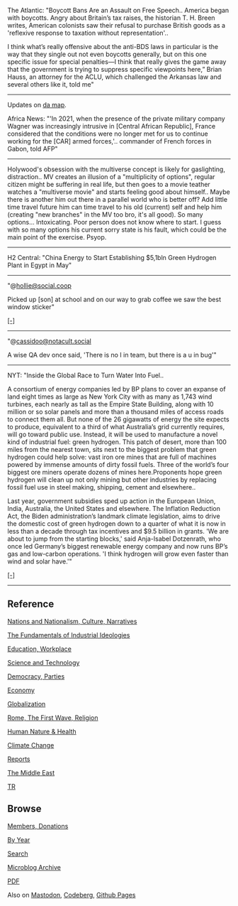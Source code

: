 
The Atlantic: "Boycott Bans Are an Assault on Free Speech.. America
began with boycotts. Angry about Britain’s tax raises, the historian
T. H. Breen writes, American colonists saw their refusal to purchase
British goods as a 'reflexive response to taxation without
representation'..

I think what’s really offensive about the anti-BDS laws in particular
is the way that they single out not even boycotts generally, but on
this one specific issue for special penalties—I think that really
gives the game away that the government is trying to suppress specific
viewpoints here,” Brian Hauss, an attorney for the ACLU, which
challenged the Arkansas law and several others like it, told me"

---

Updates on [da map](2022/12/ru-africa.html).

Africa News: "'In 2021, when the presence of the private military
company Wagner was increasingly intrusive in [Central African
Republic], France considered that the conditions were no longer met
for us to continue working for the [CAR] armed forces,'.. commander of
French forces in Gabon, told AFP"

---

Holywood's obsession with the multiverse concept is likely for
gaslighting, distraction.. MV creates an illusion of a "multiplicity
of options", regular citizen might be suffering in real life, but then
goes to a movie teather watches a "multiverse movie" and starts
feeling good about himself.. Maybe there is another him out there in a
parallel world who is better off? Add little time travel future him
can time travel to his old (current) self and help him (creating "new
branches" in the MV too bro, it's all good). So many
options... Intoxicating. Poor person does not know where to start.  I
guess with so many options his current sorry state is his fault, which
could be the main point of the exercise. Psyop.

---

H2 Central: "China Energy to Start Establishing $5,1bln Green Hydrogen
Plant in Egypt in May"

----

"@hollie@social.coop

Picked up [son] at school and on our way to grab coffee we saw the
best window sticker"

[[-]](https://social-coop-media.ams3.cdn.digitaloceanspaces.com/media_attachments/files/110/017/855/821/117/315/small/2aeaf3eb442b578c.jpeg)

---

"@cassidoo@notacult.social

A wise QA dev once said, 'There is no I in team, but there is a u in
bug'"

---

NYT: "Inside the Global Race to Turn Water Into Fuel..

A consortium of energy companies led by BP plans to cover an expanse
of land eight times as large as New York City with as many as 1,743
wind turbines, each nearly as tall as the Empire State Building, along
with 10 million or so solar panels and more than a thousand miles of
access roads to connect them all. But none of the 26 gigawatts of
energy the site expects to produce, equivalent to a third of what
Australia’s grid currently requires, will go toward public
use. Instead, it will be used to manufacture a novel kind of
industrial fuel: green hydrogen. This patch of desert, more than 100
miles from the nearest town, sits next to the biggest problem that
green hydrogen could help solve: vast iron ore mines that are full of
machines powered by immense amounts of dirty fossil fuels. Three of
the world’s four biggest ore miners operate dozens of mines
here.Proponents hope green hydrogen will clean up not only mining but
other industries by replacing fossil fuel use in steel making,
shipping, cement and elsewhere..

Last year, government subsidies sped up action in the European Union,
India, Australia, the United States and elsewhere. The Inflation
Reduction Act, the Biden administration’s landmark climate
legislation, aims to drive the domestic cost of green hydrogen down to
a quarter of what it is now in less than a decade through tax
incentives and $9.5 billion in grants. 'We are about to jump from the
starting blocks,' said Anja-Isabel Dotzenrath, who once led Germany’s
biggest renewable energy company and now runs BP’s gas and low-carbon
operations. 'I think hydrogen will grow even faster than wind and
solar have.'"

[[-]](https://www.nytimes.com/2023/03/11/climate/green-hydrogen-energy.html)

---

## Reference

[Nations and Nationalism, Culture, Narratives](0119/2013/02/nations-and-nationalism.html)

[The Fundamentals of Industrial Ideologies](0119/2011/04/fundamentals-of-industrial-ideologies.html)

[Education, Workplace](0119/2017/09/education-workplace.html)

[Science and Technology](0119/2018/09/science-technology.html)

[Democracy, Parties](0119/2016/11/democracy.html)

[Economy](2021/01/economy.html)

[Globalization](0119/2018/09/globalization.html)

[Rome, The First Wave, Religion](0119/2017/12/rome.html)

[Human Nature & Health](2020/07/human-nature.html)

[Climate Change](2022/01/climate.html)

[Reports](2021/01/reports.html)

[The Middle East](0119/2019/07/middleeast.html)

[TR](../tr/index.html)

## Browse

[Members, Donations](2022/08/members.html)

[By Year](years.html)

[Search](search.html)

[Microblog Archive](mbl/index.html)

[PDF](https://drive.google.com/uc?export=view&id=1FSi-1MnqXVq_PVTEXzzflwN8-7h92N_R)

Also on 
[Mastodon](https://masto.ai/@muratk3n),
[Codeberg](https://muratk5n.codeberg.page/en/),
[Github Pages](https://muratk5n.github.io/thirdwave/en/)

